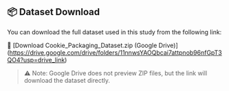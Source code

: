 ## 📦 Dataset Download

You can download the full dataset used in this study from the following link:

🔗 [Download Cookie_Packaging_Dataset.zip (Google Drive)] (https://drive.google.com/drive/folders/11nnwsYAOQbcai7attpnob96nfGpT3QO4?usp=drive_link)

> ⚠️ Note: Google Drive does not preview ZIP files, but the link will download the dataset directly.
